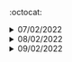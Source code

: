 :octocat:

<details> 
<summary>07/02/2022</summary> 

- [x] initialized repository
- [x] React Route implemented
</details>

<details> 
<summary>08/02/2022</summary> 

- [x] Drop to upload (with React-Dropzone)
</details>

<details> 
<summary>09/02/2022</summary> 

- [x] Drag and Drop to order list of files (with React-beautiful-dnd)
</details>

